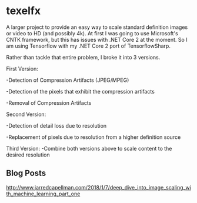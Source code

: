 # texelfx

A larger project to provide an easy way to scale standard definition images or video to HD (and possibly 4k).  At first I was going to use Microsoft's CNTK framework, but this has issues with .NET Core 2 at the moment.  So I am using Tensorflow with my .NET Core 2 port of TensorflowSharp.

Rather than tackle that entire problem, I broke it into 3 versions.

First Version:

-Detection of Compression Artifacts (JPEG/MPEG)

-Detection of the pixels that exhibit the compression artifacts

-Removal of Compression Artifacts

Second Version:

-Detection of detail loss due to resolution

-Replacement of pixels due to resolution from a higher definition source

Third Version:
-Combine both versions above to scale content to the desired resolution

## Blog Posts
http://www.jarredcapellman.com/2018/1/7/deep_dive_into_image_scaling_with_machine_learning_part_one
